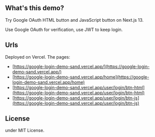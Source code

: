
## What's this demo?

Try Google OAuth HTML button and JavaScript button on Next.js 13.

Use Google OAuth for verification, use JWT to keep login.

## Urls

Deployed on Vercel. The pages:
- [https://google-login-demo-sand.vercel.app/](https://google-login-demo-sand.vercel.app/)
- [https://google-login-demo-sand.vercel.app/home](https://google-login-demo-sand.vercel.app/home)
- [https://google-login-demo-sand.vercel.app/user/login/btn-html](https://google-login-demo-sand.vercel.app/user/login/btn-html)
- [https://google-login-demo-sand.vercel.app/user/login/btn-js](https://google-login-demo-sand.vercel.app/user/login/btn-js)

## License

under MIT License.